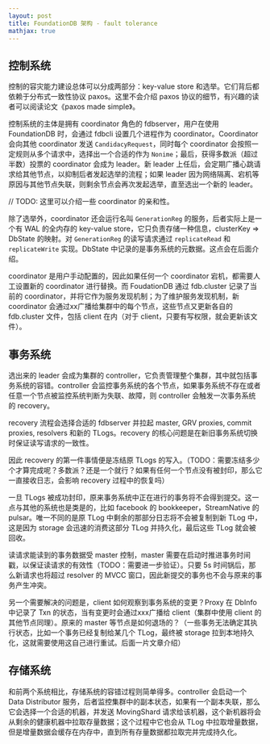 ```yaml
---
layout: post
title: FoundationDB 架构 - fault tolerance
mathjax: true
---
```


## 控制系统

控制的容灾能力建设总体可以分成两部分：key-value store 和选举。它们背后都依赖于分布式一致性协议 paxos。这里不会介绍 paxos 协议的细节，有兴趣的读者可以阅读论文《paxos made simple》。

控制系统的主体是拥有 coordinator 角色的 fdbserver，用户在使用 FoundationDB 时，会通过 fdbcli 设置几个进程作为 coordinator。Coordinator 会向其他 coordinator 发送 `CandidacyRequest`，同时每个 coordinator 会按照一定规则从多个请求中，选择出一个合适的作为 `Nonime`；最后，获得多数派（超过半数）投票的 coordinator 会成为 leader。新 leader 上任后，会定期广播心跳请求给其他节点，以抑制后者发起选举的流程；如果 leader 因为网络隔离、宕机等原因与其他节点失联，则剩余节点会再次发起选举，直至选出一个新的 leader。

// TODO: 这里可以介绍一些 coordinator 的亲和性。

除了选举外，coordinator 还会运行名叫 `GenerationReg` 的服务，后者实际上是一个有 WAL 的全内存的 key-value store，它只负责存储一种信息，clusterKey => DbState 的映射。对 `GenerationReg` 的读写请求通过 `replicateRead` 和 `replicateWrite` 实现。DbState 中记录的是事务系统的元数据。这点会在后面介绍。

coordinator 是用户手动配置的，因此如果任何一个 coordinator 宕机，都需要人工设置新的 coordinator 进行替换。而 FoudationDB 通过 fdb.cluster 记录了当前的 coordinator，并将它作为服务发现机制；为了维护服务发现机制，新 coordinator 会通过xx广播给集群中的每个节点，这些节点又更新各自的 fdb.cluster 文件，包括 client 在内（对于 client，只要有写权限，就会更新该文件）。


## 事务系统

选出来的 leader 会成为集群的 controller，它负责管理整个集群，其中就包括事务系统的容错。controller 会监控事务系统的各个节点，如果事务系统不存在或者任意一个节点被监控系统判断为失联、故障，则 controller 会触发一次事务系统的 recovery。

recovery 流程会选择合适的 fdbserver 并拉起 master, GRV proxies, commit proxies, resolvers 和新的 TLogs。recovery 的核心问题是在新旧事务系统切换时保证读写请求的一致性。

因此 recovery 的第一件事情便是冻结原 TLogs 的写入。（TODO：需要冻结多少个才算完成呢？多数派？还是一个就行？如果有任何一个节点没有被封印，那么它一直接收日志，会影响 recovery 过程中的恢复吗）

一旦 TLogs 被成功封印，原来事务系统中正在进行的事务将不会得到提交。这一点与其他的系统也是类是的，比如 facebook 的 bookkeeper，StreamNative 的 pulsar。唯一不同的是原 TLog 中剩余的那部分日志将不会被复制到新 TLog 中，这是因为 storage 会迅速的消费这部分 TLog 并持久化，最后这些 TLog 就会被回收。

读请求能读到的事务数据受 master 控制，master 需要在启动时推进事务时间戳，以保证读请求的有效性（TODO：需要进一步验证）。只要 5s 时间锅后，那么新请求也将超过 resolver 的 MVCC 窗口，因此新提交的事务也不会与原来的事务产生冲突。

另一个需要解决的问题是，client 如何观察到事务系统的变更？Proxy 在 DbInfo 中记录了 Txn 的状态，当有变更时会通过xxx广播给 client（集群中使用 client 的其他节点同理）。原来的 master 等节点是如何退场的？（一些事务无法确定其执行状态，比如一个事务已经复制给某几个 TLog，最终被 storage 拉到本地持久化，这就需要使用这自己进行重试。后面一片文章介绍）

## 存储系统

和前两个系统相比，存储系统的容错过程则简单得多。controller 会启动一个 Data Distributor 服务，后者监控集群中的副本状态，如果有一个副本失联，那么它会选择一个合适的机器，并发送 MovingShard 请求给该机器，这个新机器将会从剩余的健康机器中拉取存量数据；这个过程中它也会从 TLog 中拉取增量数据，但是增量数据会缓存在内存中，直到所有存量数据都拉取完并完成持久化。


